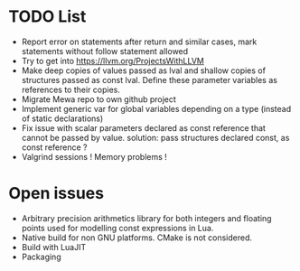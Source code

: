 # TODO List

 * Report error on statements after return and similar cases, mark statements without follow statement allowed
 * Try to get into https://llvm.org/ProjectsWithLLVM
 * Make deep copies of values passed as lval and shallow copies of structures passed as const lval. Define these parameter variables as references to their copies. 
 * Migrate Mewa repo to own github project
 * Implement generic var for global variables depending on a type (instead of static declarations)
 * Fix issue with scalar parameters declared as const reference that cannot be passed by value. solution: pass structures declared const, as const reference ?
 * Valgrind sessions ! Memory problems !

# Open issues
* Arbitrary precision arithmetics library for both integers and floating points used for modelling const expressions in Lua.
* Native build for non GNU platforms. CMake is not considered.
* Build with LuaJIT
* Packaging

